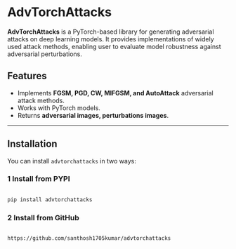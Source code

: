 # AdvTorchAttacks

**AdvTorchAttacks** is a PyTorch-based library for generating adversarial attacks on deep learning models. It provides implementations of widely used attack methods, enabling user to evaluate model robustness against adversarial perturbations.

##  Features

- Implements **FGSM, PGD, CW, MIFGSM, and AutoAttack** adversarial attack methods.
- Works with PyTorch models.
- Returns **adversarial images, perturbations images**.

---

##  Installation

You can install `advtorchattacks` in two ways:
###  1️ Install from PYPI

```bash

pip install advtorchattacks

```

### 2 Install from GitHub 

```bash

https://github.com/santhosh1705kumar/advtorchattacks

```